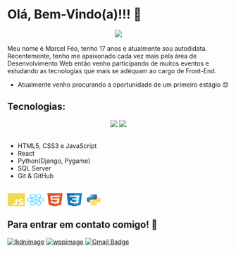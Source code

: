 # Olá, Bem-Vindo(a)!!! 👋

<div align="center">
<img src="https://octocat-generator-assets.githubusercontent.com/my-octocat-1633817974448.png" height="130"> 
</div>
  
Meu nome é Marcel Féo, tenho 17 anos e atualmente sou autodidata. Recentemente, tenho me apaixonado cada vez mais pela área de Desenvolvimento Web então venho participando de muitos eventos e estudando as tecnologias que mais se adéquam ao cargo de Front-End.
* Atualmente venho procurando a oportunidade de um primeiro estágio 😊

## Tecnologias:

<div align="center">
  <img height="180em" src="https://github-readme-stats.vercel.app/api?username=MarcelFeo&show_icons=true&theme=dark&include_all_commits=true&count_private=true"/>
  <img height="180em" src="https://github-readme-stats.vercel.app/api/top-langs/?username=MarcelFeo&layout=compact&langs_count=7&theme=dark"/>
</div>

<br/>

- HTML5, CSS3 e JavaScript
- React
- Python(Django, Pygame)
- SQL Server
- Git & GitHub
    
<div style="display: inline_block"><br>
  <img align="center" alt="Marcel-Js" height="30" width="40" src="https://raw.githubusercontent.com/devicons/devicon/master/icons/javascript/javascript-plain.svg">
  <img align="center" alt="Marcel-React" height="30" width="40" src="https://raw.githubusercontent.com/devicons/devicon/master/icons/react/react-original.svg">
  <img align="center" alt="Marcel-HTML" height="30" width="40" src="https://raw.githubusercontent.com/devicons/devicon/master/icons/html5/html5-original.svg">
  <img align="center" alt="Marcel-CSS" height="30" width="40" src="https://raw.githubusercontent.com/devicons/devicon/master/icons/css3/css3-original.svg">
  <img align="center" alt="Marcel-Python" height="30" width="40" src="https://raw.githubusercontent.com/devicons/devicon/master/icons/python/python-original.svg">
</div>

## Para entrar em contato comigo! 📧

[![lkdnimage](https://img.shields.io/badge/LinkedIn-0077B5?style=for-the-badge&logo=linkedin&logoColor=white)](https://www.linkedin.com/in/marcel-f%C3%A9o-746155222/)
[![wppimage](https://img.shields.io/badge/WhatsApp-25D366?style=for-the-badge&logo=whatsapp&logoColor=white)](https://api.whatsapp.com/send?phone=5534996452091&text=Oi,%20Marcel)
[![Gmail Badge](https://img.shields.io/badge/-Gmail-c14438?style=for-the-badge&logo=Gmail&logoColor=white)](mailto:marcelfeo29@gmail.com)
